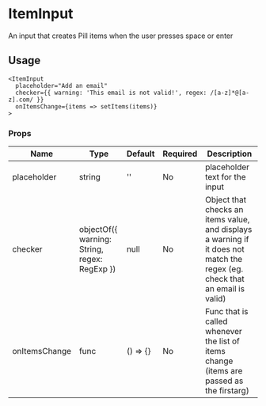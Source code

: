 # ItemInput

An input that creates Pill items when the user presses space or enter

## Usage
```
<ItemInput 
  placeholder="Add an email" 
  checker={{ warning: 'This email is not valid!', regex: /[a-z]*@[a-z].com/ }}
  onItemsChange={items => setItems(items)}
>
```

### Props

| Name                 | Type     | Default | Required | Description                                                                                                               |
| -------------------- | -------- | ------- | -------- | ------------------------------------------------------------------------------------------------------------------------- |
| placeholder              | string   | ''| No      | placeholder text for the input                                                                                                    |
| checker              | objectOf({ warning: String, regex: RegExp })   | null| No      | Object that checks an items value, and displays a warning if it does not match the regex (eg. check that an email is valid)                                                                                                    |
| onItemsChange              | func   | () => {} | No      | Func that is called whenever the list of items change (items are passed as the firstarg)                                                                                                    |
